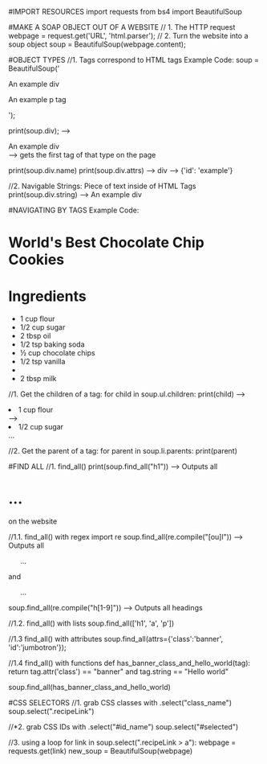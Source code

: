 #IMPORT RESOURCES
import requests
from bs4 import BeautifulSoup

#MAKE A SOAP OBJECT OUT OF A WEBSITE
// 1. The HTTP request
webpage = request.get('URL', 'html.parser');
// 2. Turn the website into a soup object
soup = BeautifulSoup(webpage.content);

#OBJECT TYPES
//1. Tags correspond to HTML tags
Example Code:
soup = BeautifulSoup('<div id="example">An example div</div><p>An example p tag</p>');

print(soup.div);
--> <div id="example">An example div</div>
--> gets the first tag of that type on the page

print(soup.div.name)
print(soup.div.attrs)
--> div
--> {'id': 'example'}

//2. Navigable Strings: Piece of text inside of HTML Tags
print(soup.div.string)
--> An example div

#NAVIGATING BY TAGS
Example Code:
<h1>World's Best Chocolate Chip Cookies</h1>
<div class="banner">
  <h1>Ingredients</h1>
</div>
<ul>
  <li> 1 cup flour </li>
  <li> 1/2 cup sugar </li>
  <li> 2 tbsp oil </li>
  <li> 1/2 tsp baking soda </li>
  <li> ½ cup chocolate chips </li> 
  <li> 1/2 tsp vanilla <li>
  <li> 2 tbsp milk </li>
</ul>

//1. Get the children of a tag:
for child in soup.ul.children:
    print(child)
--> <li> 1 cup flour </li>
--> <li> 1/2 cup sugar </li>
...

//2. Get the parent of a tag:
for parent in soup.li.parents:
    print(parent)
    
#FIND ALL
//1. find_all()
print(soup.find_all("h1"))
--> Outputs all <h1>...</h1> on the website

//1.1. find_all()  with regex
import re
soup.find_all(re.compile("[ou]l"))
--> Outputs all <ul>...</ul> and <ol>...</ol>
soup.find_all(re.compile("h[1-9]"))
--> Outputs all headings


//1.2. find_all() with lists
soup.find_all(['h1', 'a', 'p'])


//1.3 find_all() with attributes
soup.find_all(attrs={'class':'banner', 'id':'jumbotron'});


//1.4 find_all() with functions
def has_banner_class_and_hello_world(tag):
    return tag.attr('class') == "banner" and tag.string == "Hello world"

soup.find_all(has_banner_class_and_hello_world)

#CSS SELECTORS
//1. grab CSS classes with .select("class_name")
soup.select(".recipeLink")

//*2. grab CSS IDs with .select("#id_name")
soup.select("#selected")

//3. using a loop
for link in soup.select(".recipeLink > a"):
  webpage = requests.get(link)
  new_soup = BeautifulSoup(webpage)
